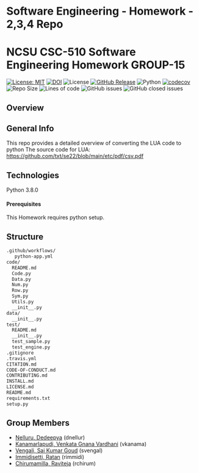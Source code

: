 # Software Engineering - Homework - 2,3,4 Repo

# NCSU CSC-510 Software Engineering Homework GROUP-15 #

[![License: MIT](https://img.shields.io/badge/License-MIT-yellow.svg)](https://opensource.org/licenses/MIT)
[![DOI](https://zenodo.org/badge/DOI/10.5281/zenodo.7033264.svg)](https://doi.org/10.5281/zenodo.7033264)
![License](https://github.com//irkingmaker/se_project/actions/workflows/python-app.yml/badge.svg)
[![GitHub Release](https://img.shields.io/github/release/svengal03/SE_HW2)](https://github.com/svengal03/SE_HW2/releases)
![Python](https://img.shields.io/badge/python-v3.8+-yellow.svg)
[![codecov](https://codecov.io/gh/svengal03/SE_HW234_Team15/branch/main/graph/badge.svg?token=UGOOCIUILJ)](https://codecov.io/gh/svengal03/SE_HW234_Team15)
![Repo Size](https://img.shields.io/github/repo-size/svengal03/SE_HW234_Team15?color=brightgreen)
![Lines of code](https://img.shields.io/tokei/lines/github/svengal03/SE_HW234_Team15)
![GitHub issues](https://img.shields.io/github/issues/svengal03/SE_HW234_Team15)
![GitHub closed issues](https://img.shields.io/github/issues-closed/svengal03/SE_HW234_Team15)

## Overview ##


## General Info ##
This repo provides a detailed overview of converting the LUA code to python
The source code for LUA: https://github.com/txt/se22/blob/main/etc/pdf/csv.pdf

## Technologies ##
Python 3.8.0

#### Prerequisites ####
This Homework requires python setup. 

## Structure ##

```txt
.github/workflows/
   python-app.yml
code/
  README.md
  Code.py
  Data.py
  Num.py
  Row.py
  Sym.py
  Utils.py
  __init__.py
data/
  __init__.py 
test/
  README.md
  __init__.py
  test_sample.py
  test_engine.py
.gitignore
.travis.yml
CITATION.md 
CODE-OF-CONDUCT.md
CONTRIBUTING.md
INSTALL.md
LICENSE.md
README.md
requirements.txt
setup.py         
```

## Group Members ##
  - [Nelluru, Dedeepya](mailto:dnellur@ncsu.edu?) (dnellur)
  - [Kanamarlapudi, Venkata Gnana Vardhani](mailto:vkanama@ncsu.edu?) (vkanama)
  - [Vengali, Sai Kumar Goud](mailto:svengal@ncsu.edu?) (svengal)
  - [Immidisetti, Ratan](mailto:rimmidi@ncsu.edu?) (rimmidi)
  - [Chirumamilla, Raviteja](mailto:rchirum@ncsu.edu?) (rchirum)
